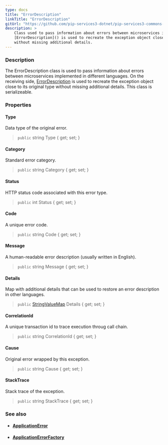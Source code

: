 ```yaml
---
type: docs
title: "ErrorDescription"
linkTitle: "ErrorDescription"
gitUrl: "https://github.com/pip-services3-dotnet/pip-services3-commons-dotnet"
description: >
    Class used to pass information about errors between microservices implemented in different languages. On the receiving side,
    [ErrorDescription]() is used to recreate the exception object close to its original type
    without missing additional details.
---
```


### Description

The ErrorDescription class is used to pass information about errors between microservices implemented in different languages. On the receiving side, [ErrorDescription]() is used to recreate the exception object close to its original type without missing additional details. This class is serializeable.

### Properties

#### Type
Data type of the original error. 
> `public` string Type { get; set; }

#### Category
Standard error category. 
> `public` string Category { get; set; }

#### Status
HTTP status code associated with this error type. 
> `public` int Status { get; set; }

#### Code
A unique error code. 
> `public` string Code { get; set; }

#### Message
A human-readable error description (usually written in English). 
> `public` string Message { get; set; }

#### Details
Map with additional details that can be used to restore an error description in other languages. 
> `public` [StringValueMap](../../data/string_value_map) Details { get; set; }

#### CorrelationId
A unique transaction id to trace execution throug call chain.    
> `public` string CorrelationId { get; set; }

#### Cause
Original error wrapped by this exception.  
> `public` string Cause { get; set; }

#### StackTrace
Stack trace of the exception.  
> `public` string StackTrace { get; set; }


### See also
- #### [ApplicationError](../application_error)
- #### [ApplicationErrorFactory](../application_error_factory)
